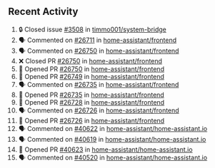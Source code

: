 ## Recent Activity

<!--START_SECTION:activity-->
1. 🔒 Closed issue [#3508](https://github.com/timmo001/system-bridge/issues/3508) in [timmo001/system-bridge](https://github.com/timmo001/system-bridge)
2. 🗣 Commented on [#26711](https://github.com/home-assistant/frontend/issues/26711) in [home-assistant/frontend](https://github.com/home-assistant/frontend)
3. 🗣 Commented on [#26750](https://github.com/home-assistant/frontend/issues/26750) in [home-assistant/frontend](https://github.com/home-assistant/frontend)
4. ❌ Closed PR [#26750](https://github.com/home-assistant/frontend/pull/26750) in [home-assistant/frontend](https://github.com/home-assistant/frontend)
5. 💪 Opened PR [#26750](https://github.com/home-assistant/frontend/pull/26750) in [home-assistant/frontend](https://github.com/home-assistant/frontend)
6. 💪 Opened PR [#26749](https://github.com/home-assistant/frontend/pull/26749) in [home-assistant/frontend](https://github.com/home-assistant/frontend)
7. 🗣 Commented on [#26735](https://github.com/home-assistant/frontend/issues/26735) in [home-assistant/frontend](https://github.com/home-assistant/frontend)
8. 💪 Opened PR [#26735](https://github.com/home-assistant/frontend/pull/26735) in [home-assistant/frontend](https://github.com/home-assistant/frontend)
9. 💪 Opened PR [#26728](https://github.com/home-assistant/frontend/pull/26728) in [home-assistant/frontend](https://github.com/home-assistant/frontend)
10. 🗣 Commented on [#26726](https://github.com/home-assistant/frontend/issues/26726) in [home-assistant/frontend](https://github.com/home-assistant/frontend)
11. 💪 Opened PR [#26726](https://github.com/home-assistant/frontend/pull/26726) in [home-assistant/frontend](https://github.com/home-assistant/frontend)
12. 🗣 Commented on [#40622](https://github.com/home-assistant/home-assistant.io/issues/40622) in [home-assistant/home-assistant.io](https://github.com/home-assistant/home-assistant.io)
13. 🗣 Commented on [#40619](https://github.com/home-assistant/home-assistant.io/issues/40619) in [home-assistant/home-assistant.io](https://github.com/home-assistant/home-assistant.io)
14. 💪 Opened PR [#40623](https://github.com/home-assistant/home-assistant.io/pull/40623) in [home-assistant/home-assistant.io](https://github.com/home-assistant/home-assistant.io)
15. 🗣 Commented on [#40520](https://github.com/home-assistant/home-assistant.io/issues/40520) in [home-assistant/home-assistant.io](https://github.com/home-assistant/home-assistant.io)
<!--END_SECTION:activity-->
